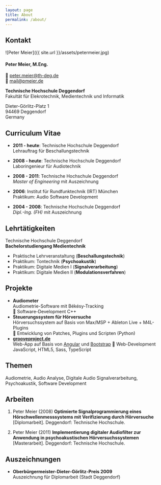 ```yaml
---
layout: page
title: About
permalink: /about/
---
```


## Kontakt

![Peter Meier]({{ site.url }}/assets/petermeier.jpg)

#### **Peter Meier, M.Eng.**
📧 [peter.meier@th-deg.de](mailto:peter.meier@th-deg.de)<br>
📧 [mail@pmeier.de](mailto:mail@pmeier.de)

**Technische Hochschule Deggendorf**<br>
Fakultät für Elekrotechnik, Medientechnik und Informatik

Dieter-Görlitz-Platz 1<br>
94469 Deggendorf<br>
Germany

## Curriculum Vitae

- **2011 - heute**: Technische Hochschule Deggendorf
<br>Lehrauftrag für Beschallungstechnik

- **2008 - heute**: Technische Hochschule Deggendorf
<br>Laboringenieur für Audiotechnik

- **2008 - 2011**: Technische Hochschule Deggendorf
<br>_Master of Engineering_ mit Auszeichnung

- **2006**: Institut für Rundfunktechnik (IRT) München
<br>Praktikum: Audio Software Development

- **2004 - 2008**: Technische Hochschule Deggendorf
<br>_Dipl.-Ing. (FH)_ mit Auszeichnung

## Lehrtätigkeiten

Technische Hochschule Deggendorf<br>
**Bachelorstudiengang Medientechnik**

- Praktische Lehrveranstaltung (**Beschallungstechnik**)
- Praktikum: Tontechnik (**Psychoakustik**)
- Praktikum: Digitale Medien I (**Signalverarbeitung**)
- Praktikum: Digitale Medien II (**Modulationsverfahren**)

## Projekte

- **Audiometer**<br>
Audiometrie-Software mit Békésy-Tracking<br>
🚩 Software-Development C++
- **Steuerungssystem für Hörversuche**<br>
Hörversuchssystem auf Basis von Max/MSP + Ableton Live + M4L-Plugins<br>
🚩 Entwicklung von Patches, Plugins und Scripten (Python)
- **[grooveproject.de](http://www.grooveproject.de)**<br>
Web-App auf Basis von [Angular](https://angular.io) und [Bootstrap](http://getbootstrap.com/)
🚩 Web-Development JavaScript, HTML5, Sass, TypeScript

## Themen

Audiometrie, Audio Analyse, Digitale Audio Signalverarbeitung, Psychoakustik, Software Development

## Arbeiten

1. Peter Meier (2008) **Optimierte Signalprogrammierung eines Hörschwellenmesssystems mit Verifizierung durch Hörversuche** [Diplomarbeit]. Deggendorf: Technische Hochschule.

2. Peter Meier (2011) **Implementierung digitaler Audiofilter zur Anwendung in psychoakustischen Hörversuchssystemen** [Masterarbeit]. Deggendorf: Technische Hochschule.

## Auszeichnungen

- **Oberbürgermeister-Dieter-Görlitz-Preis 2009**<br>
Auszeichnung für Diplomarbeit (Stadt Deggendorf)
